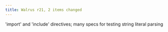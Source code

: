 ```yaml
---
title: Walrus r21, 2 items changed
---
```


'import' and 'include' directives; many specs for testing string literal parsing
